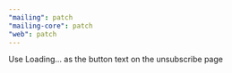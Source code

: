 ```yaml
---
"mailing": patch
"mailing-core": patch
"web": patch
---
```


Use Loading... as the button text on the unsubscribe page
